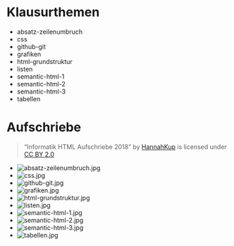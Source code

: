 # Klausurthemen

* absatz-zeilenumbruch
* css
* github-git
* grafiken
* html-grundstruktur
* listen
* semantic-html-1
* semantic-html-2
* semantic-html-3
* tabellen

# Aufschriebe

> “Informatik HTML Aufschriebe 2018” by [HannahKup](https://github.com/HannahKup) is licensed under [CC BY 2.0](https://creativecommons.org/licenses/by/2.0/)

* ![absatz-zeilenumbruch.jpg](img/absatz-zeilenumbruch.jpg)
* ![css.jpg](img/css.jpg)
* ![github-git.jpg](img/github-git.jpg)
* ![grafiken.jpg](img/grafiken.jpg)
* ![html-grundstruktur.jpg](img/html-grundstruktur.jpg)
* ![listen.jpg](img/listen.jpg)
* ![semantic-html-1.jpg](img/semantic-html-1.jpg)
* ![semantic-html-2.jpg](img/semantic-html-2.jpg)
* ![semantic-html-3.jpg](img/semantic-html-3.jpg)
* ![tabellen.jpg](img/tabellen.jpg)
